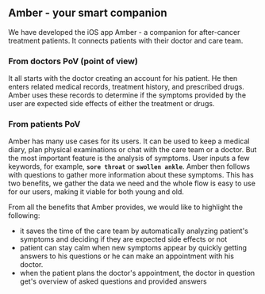 ## Amber - your smart companion

We have developed the iOS app Amber - a companion for after-cancer treatment patients.
It connects patients with their doctor and care team. 

### From doctors PoV (point of view)
It all starts with the doctor creating an account for his patient.
He then enters related medical records, treatment history, and prescribed drugs.
Amber uses these records to determine if the symptoms provided by the user are expected side effects of either the treatment or drugs.

### From patients PoV
Amber has many use cases for its users. 
It can be used to keep a medical diary, plan physical examinations or chat with the care team or a doctor.
But the most important feature is the analysis of symptoms.
User inputs a few keywords, for example, **`sore throat`** or **`swollen ankle`**. 
Amber then follows with questions to gather more information about these symptoms.
This has two benefits, we gather the data we need and the whole flow is easy to use for our users, making it viable for both young and old. 

From all the benefits that Amber provides, we would like to highlight the following:
- it saves the time of the care team by automatically analyzing patient's symptoms and deciding if they are expected side effects or not
- patient can stay calm when new symptoms appear by quickly getting answers to his questions or he can make an appointment with his doctor.
- when the patient plans the doctor's appointment, the doctor in question get's overview of asked questions and provided answers 
